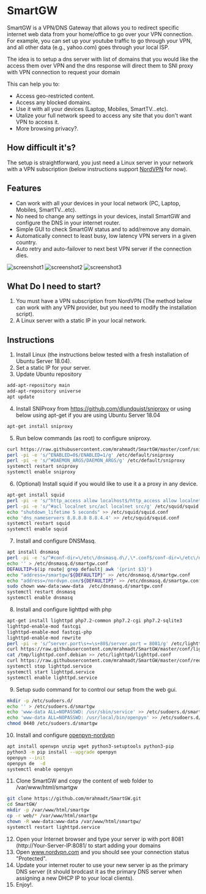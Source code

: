 # SmartGW

SmartGW is a VPN/DNS Gateway that allows you to redirect specific internet web data from your home/office to go over your VPN connection. For example, you can set up your youtube traffic to go through your VPN, and all other data (e.g., yahoo.com) goes through your local ISP.

The idea is to setup a dns server with list of domains that you would like the access them over VPN and the dns response will direct them to SNI proxy with VPN connection to request your domain

This can help you to:
- Access geo-restricted content.
- Access any blocked domains.
- Use it with all your devices (Laptop, Mobiles, SmartTV...etc).
- Utalize your full network speed to access any site that you don't want VPN to access it.
- More browsing privacy?.

## How difficult it's?
The setup is straightforward, you just need a Linux server in your network with a VPN subscription (below instructions support <a href="http://nordvpn.com">NordVPN</a> for now).

## Features
* Can work with all your devices in your local network (PC, Laptop, Mobiles, SmartTV...etc).
* No need to change any settings in your devices, install SmartGW and configure the DNS in your internet router.
* Simple GUI to check SmartGW status and to add/remove any domain.
* Automatically connect to least busy, low latency VPN servers in a given country.
* Auto retry and auto-failover to next best VPN server if the connection dies.

![screenshot1](https://user-images.githubusercontent.com/957921/44305203-cfa78500-a37a-11e8-961c-cddea95773d2.png)
![screenshot2](https://user-images.githubusercontent.com/957921/44305204-d2a27580-a37a-11e8-881e-120f065df056.png)
![screenshot3](https://user-images.githubusercontent.com/957921/44305205-d46c3900-a37a-11e8-9c87-01e1b24ec4f1.png)

## What Do I need to start?
1. You must have a VPN subscription from NordVPN (The method below can work with any VPN provider, but you need to modify the installation script).
2. A Linux server with a static IP in your local network.


## Instructions
1. Install Linux (the instructions below tested with a fresh installation of Ubuntu Server 18.04).
2. Set a static IP for your server.
3. Update Ubuntu repository
``` bash
add-apt-repository main
add-apt-repository universe
apt update
```
4. Install SNIProxy from <a href="https://github.com/dlundquist/sniproxy">https://github.com/dlundquist/sniproxy</a> or using below using apt-get if you are using Ubuntu Server 18.04
``` bash
apt-get install sniproxy
```
5. Run below commands (as root) to configure sniproxy.
``` bash
curl https://raw.githubusercontent.com/mrahmadt/SmartGW/master/conf/sniproxy.conf -o /etc/sniproxy.conf
perl -pi -e 's/^ENABLED=0$/ENABLED=1/g' /etc/default/sniproxy
perl -pi -e 's/^#DAEMON_ARGS/DAEMON_ARGS/g' /etc/default/sniproxy
systemctl restart sniproxy
systemctl enable sniproxy
```
6. (Optional) Install squid if you would like to use it a a proxy in any device.
``` bash
apt-get install squid
perl -pi -e 's/^http_access allow localhost$/http_access allow localnet/g' /etc/squid/squid.conf
perl -pi -e 's/^#acl localnet src/acl localnet src/g' /etc/squid/squid.conf
echo "shutdown_lifetime 5 seconds" >> /etc/squid/squid.conf
echo 'dns_nameservers 8.8.8.8 8.8.4.4' >> /etc/squid/squid.conf
systemctl restart squid
systemctl enable squid
```
7. Install and configure DNSMasq.
``` bash
apt install dnsmasq
perl -pi -e 's/^#conf-dir=\/etc\/dnsmasq.d\/,\*.conf$/conf-dir=\/etc\/dnsmasq.d\/,\*.conf/g' /etc/dnsmasq.conf
echo '' > /etc/dnsmasq.d/smartgw.conf
DEFAULTIP=$(ip route| grep default| awk '{print $3}')
echo "address=/smartgw/${DEFAULTIP}" >> /etc/dnsmasq.d/smartgw.conf
echo "address=/nordvpn.com/${DEFAULTIP}" >> /etc/dnsmasq.d/smartgw.conf
sudo chown www-data:www-data  /etc/dnsmasq.d/smartgw.conf
systemctl restart dnsmasq
systemctl enable dnsmasq
```
8. Install and configure lighttpd with php
``` bash
apt-get install lighttpd php7.2-common php7.2-cgi php7.2-sqlite3
lighttpd-enable-mod fastcgi
lighttpd-enable-mod fastcgi-php
lighttpd-enable-mod rewrite              
perl -pi -e 's/^server.port\s+=\s+80$/server.port = 8081/g' /etc/lighttpd/lighttpd.conf
curl https://raw.githubusercontent.com/mrahmadt/SmartGW/master/conf/lighttpd.conf.debian -o /tmp/lighttpd.conf.debian
cat /tmp/lighttpd.conf.debian >> /etc/lighttpd/lighttpd.conf
curl https://raw.githubusercontent.com/mrahmadt/SmartGW/master/conf/redirect-index.html -o /var/www/html/index.html
systemctl stop lighttpd.service
systemctl start lighttpd.service
systemctl enable lighttpd.service
```
9. Setup sudo command for to control our setup from the web gui.
``` bash
mkdir -p /etc/sudoers.d/
echo '' > /etc/sudoers.d/smartgw
echo 'www-data ALL=NOPASSWD: /usr/sbin/service' >> /etc/sudoers.d/smartgw
echo 'www-data ALL=NOPASSWD: /usr/local/bin/openpyn' >> /etc/sudoers.d/smartgw
chmod 0440 /etc/sudoers.d/smartgw
```
10. Install and configure <a href="https://github.com/jotyGill/openpyn-nordvpn">openpyn-nordvpn</a>
``` bash
apt install openvpn unzip wget python3-setuptools python3-pip
python3 -m pip install --upgrade openpyn
openpyn --init
openpyn de  -d
systemctl enable openpyn
```
11. Clone SmartGW and copy the content of web folder to /var/www/html/smartgw
``` bash
git clone https://github.com/mrahmadt/SmartGW.git
cd SmartGW/
mkdir -p /var/www/html/smartgw
cp -r web/* /var/www/html/smartgw
chown -R www-data:www-data /var/www/html/smartgw/
systemctl restart lighttpd.service
```
12. Open your Internet browser and type your server ip with port 8081 (http://Your-Server-IP:8081/ to start adding your domains
13. Open www.nordvpn.com and you should see your connection status "Protected".
14. Update your internet router to use your new server ip as the primary DNS server (it should brodcast it as the primary DNS server when assigning a new DHCP IP to your local clients).
15. Enjoy!.
